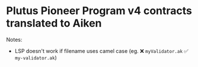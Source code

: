 # Plutus Pioneer Program v4 contracts translated to Aiken 

Notes:
- LSP doesn't work if filename uses camel case (eg. ❌ `myValidator.ak` ✅ `my-validator.ak`)
